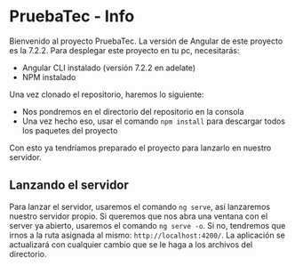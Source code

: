 # PruebaTec - Info

Bienvenido al proyecto PruebaTec. La versión de Angular de este proyecto es la 7.2.2. Para desplegar este proyecto en tu pc, necesitarás:

* Angular CLI instalado (versión 7.2.2 en adelate)
* NPM instalado

Una vez clonado el repositorio, haremos lo siguiente:

* Nos pondremos en el directorio del repositorio en la consola
* Una vez hecho eso, usar el comando `npm install` para descargar todos los paquetes del proyecto

Con esto ya tendríamos preparado el proyecto para lanzarlo en nuestro servidor.

## Lanzando el servidor

Para lanzar el servidor, usaremos el comando `ng serve`, así lanzaremos nuestro servidor propio. Si queremos que nos abra una ventana con el server ya abierto, usaremos el comando `ng serve -o`. Si no, tendremos que irnos a la ruta asignada al mismo: `http://localhost:4200/`. La aplicación se actualizará con cualquier cambio que se le haga a los archivos del directorio.